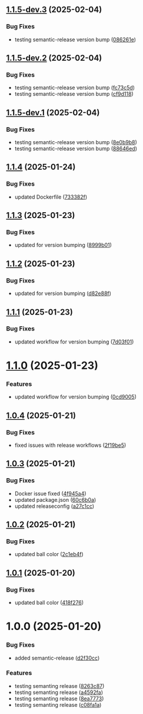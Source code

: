 ## [1.1.5-dev.3](https://github.com/sivaparthi/tts-frontend/compare/v1.1.5-dev.2...v1.1.5-dev.3) (2025-02-04)


### Bug Fixes

* testing semantic-release version bump ([086261e](https://github.com/sivaparthi/tts-frontend/commit/086261e8a644e197138ddcac69a3346fd04ed0a5))

## [1.1.5-dev.2](https://github.com/sivaparthi/tts-frontend/compare/v1.1.5-dev.1...v1.1.5-dev.2) (2025-02-04)


### Bug Fixes

* testing semantic-release version bump ([fc73c5d](https://github.com/sivaparthi/tts-frontend/commit/fc73c5deb5237bd2851592a4d320cb3c6d5788e6))
* testing semantic-release version bump ([cf9d118](https://github.com/sivaparthi/tts-frontend/commit/cf9d118f2f252655ded2e881d19c4d1783193f8b))

## [1.1.5-dev.1](https://github.com/sivaparthi/tts-frontend/compare/v1.1.4...v1.1.5-dev.1) (2025-02-04)


### Bug Fixes

* testing semantic-release version bump ([8e0b9b8](https://github.com/sivaparthi/tts-frontend/commit/8e0b9b84c27dae720ef73f85bf2cdb26293c2789))
* testing semantic-release version bump ([88646ed](https://github.com/sivaparthi/tts-frontend/commit/88646edbec0475f26b2a15449f85e3d62b9d273b))

## [1.1.4](https://github.com/sivaparthi/tts-frontend/compare/v1.1.3...v1.1.4) (2025-01-24)


### Bug Fixes

* updated Dockerfile ([733382f](https://github.com/sivaparthi/tts-frontend/commit/733382f59a195decb78b16cb8eac2534081074ae))

## [1.1.3](https://github.com/sivaparthi/tts-frontend/compare/v1.1.2...v1.1.3) (2025-01-23)


### Bug Fixes

* updated for version bumping ([8999b01](https://github.com/sivaparthi/tts-frontend/commit/8999b01e5e123c9aaec35db8f2a158246715c7f9))

## [1.1.2](https://github.com/sivaparthi/tts-frontend/compare/v1.1.1...v1.1.2) (2025-01-23)


### Bug Fixes

* updated for version bumping ([d82e88f](https://github.com/sivaparthi/tts-frontend/commit/d82e88f4637c29fdc5dd45c6c6a31a51730cbe64))

## [1.1.1](https://github.com/sivaparthi/tts-frontend/compare/v1.1.0...v1.1.1) (2025-01-23)


### Bug Fixes

* updated workflow for version bumping ([7d03f01](https://github.com/sivaparthi/tts-frontend/commit/7d03f012032c91872cf9a391f632fa65ef8ea520))

# [1.1.0](https://github.com/sivaparthi/tts-frontend/compare/v1.0.4...v1.1.0) (2025-01-23)


### Features

* updated workflow for version bumping ([0cd9005](https://github.com/sivaparthi/tts-frontend/commit/0cd90050cc86a4e05e37c87a1b7e99edc35460e2))

## [1.0.4](https://github.com/sivaparthi/tts-frontend/compare/v1.0.3...v1.0.4) (2025-01-21)


### Bug Fixes

* fixed issues with release workflows ([2f19be5](https://github.com/sivaparthi/tts-frontend/commit/2f19be554bdeab73fc4ffd41040ccb5459a4c660))

## [1.0.3](https://github.com/sivaparthi/tts-frontend/compare/v1.0.2...v1.0.3) (2025-01-21)


### Bug Fixes

* Docker issue fixed ([4f945a4](https://github.com/sivaparthi/tts-frontend/commit/4f945a4dc06d4c40bc8e84ca8b225959829e9dec))
* updated package.json ([60c6b0a](https://github.com/sivaparthi/tts-frontend/commit/60c6b0aa2c3ff66b772ac338db043eb73cd21edc))
* updated releaseconfig ([a27c1cc](https://github.com/sivaparthi/tts-frontend/commit/a27c1cc6466f894faae266b20f12509ac25911f4))

## [1.0.2](https://github.com/sivaparthi/tts-frontend/compare/v1.0.1...v1.0.2) (2025-01-21)


### Bug Fixes

* updated ball color ([2c1eb4f](https://github.com/sivaparthi/tts-frontend/commit/2c1eb4f5bdc5173bb6f281666dcd430b77494b0f))

## [1.0.1](https://github.com/sivaparthi/tts-frontend/compare/v1.0.0...v1.0.1) (2025-01-20)


### Bug Fixes

* updated ball color ([418f276](https://github.com/sivaparthi/tts-frontend/commit/418f2764ed39578765644d1fdb2780cec88235e9))

# 1.0.0 (2025-01-20)


### Bug Fixes

* added semantic-release ([d2f30cc](https://github.com/sivaparthi/tts-frontend/commit/d2f30cc2249bede45d555fdc9e3edcf9061ff92b))


### Features

* testing semanting release ([8263c87](https://github.com/sivaparthi/tts-frontend/commit/8263c87374fe5c582187a277fe73e1434e4e7647))
* testing semanting release ([a4592fa](https://github.com/sivaparthi/tts-frontend/commit/a4592fae190b15c4a1595392c1f5ca7ec0039148))
* testing semanting release ([8ea7773](https://github.com/sivaparthi/tts-frontend/commit/8ea777352390d73458bd107932c21f1c29ae4d86))
* testing semanting release ([c08fa1a](https://github.com/sivaparthi/tts-frontend/commit/c08fa1abe38e979486dd7136f0c2a73127a89256))
